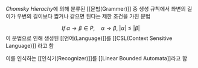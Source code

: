 *Chomsky Hierachy*에 의해 분류된 [[문법(Grammer)]] 중 생성 규칙에서 좌변의 길이가 우변의 길이보다 짧거나 같으면 된다는 제한 조건을 가진 문법

$$If \; \alpha \rightarrow \beta \in P,\quad \alpha \rightarrow \beta, \; |\alpha| \leq |\beta|$$
이 문법으로 인해 생성된 [[언어(Language)]]를 [[CSL(Context Sensitive Language)]] 라고 함

이를 인식하는 [[인식기(Recognizer)]]를 [[Linear Bounded Automata]]라고 함
